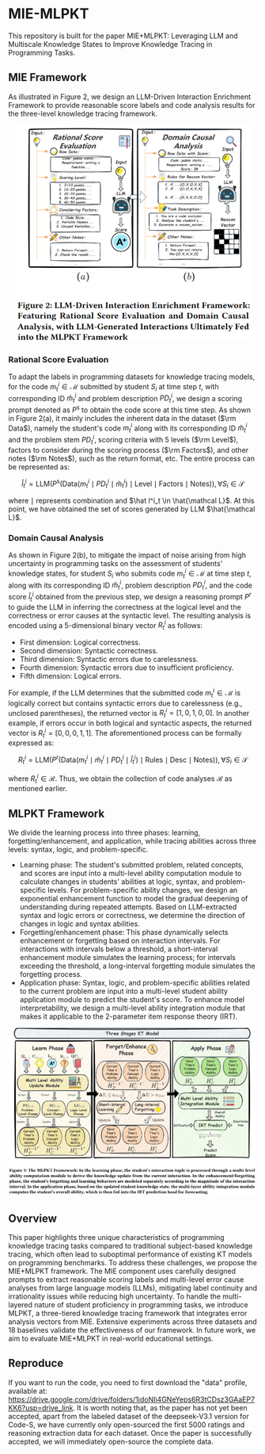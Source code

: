 # MIE-MLPKT
This repository is built for the paper MIE+MLPKT: Leveraging LLM and Multiscale Knowledge States to Improve Knowledge Tracing in Programming Tasks.

## MIE Framework
As illustrated in Figure 2, we design an LLM-Driven Interaction Enrichment Framework to provide reasonable score labels and code analysis results for the three-level knowledge tracing framework. 

<div align="center">
  <img src="MIE.png" alt="MIE">
</div>

### Rational Score Evaluation
To adapt the labels in programming datasets for knowledge tracing models, for the code $m_t^i \in \mathcal{M}$ submitted by student $S_i$ at time step $t$, with corresponding ID $\hat{m}_t^i$ and problem description $PD_t^i$, we design a scoring prompt denoted as $P^{\text{s}}$ to obtain the code score at this time step. As shown in Figure 2(a), it mainly includes the inherent data in the dataset ($\rm Data$), namely the student's code $m_t^i$ along with its corresponding ID $\hat{m}_t^i$ and the problem stem $PD_t^i$, scoring criteria with 5 levels ($\rm Level$), factors to consider during the scoring process ($\rm Factors$), and other notes ($\rm Notes$), such as the return format, etc. The entire process can be represented as:

$$ \hat l^i_t = \text{LLM}(P^{\text{s}}(\text{Data}(m^i_t \mid PD^i_t \mid \hat{m}^i_t) \mid \text{Level} \mid \text{Factors} \mid \text{Notes})), \forall S_i \in \mathcal S $$

where $\mid$ represents combination and $\hat l^i_t \in \hat{\mathcal L}$. At this point, we have obtained the set of scores generated by LLM $\hat{\mathcal L}$.

### Domain Causal Analysis
As shown in Figure 2(b), to mitigate the impact of noise arising from high uncertainty in programming tasks on the assessment of students' knowledge states, for student $S_i$ who submits code $m_t^i \in \mathcal{M}$ at time step $t$, along with its corresponding ID $\hat{m}_t^i$, problem description $PD_t^i$, and the code score $\hat{l}_t^i$ obtained from the previous step, we design a reasoning prompt $P^r$ to guide the LLM in inferring the correctness at the logical level and the correctness or error causes at the syntactic level. The resulting analysis is encoded using a 5-dimensional binary vector $R_t^i$ as follows:

- First dimension: Logical correctness.
- Second dimension: Syntactic correctness.
- Third dimension: Syntactic errors due to carelessness.
- Fourth dimension: Syntactic errors due to insufficient proficiency.
- Fifth dimension: Logical errors.

For example, if the LLM determines that the submitted code $m_t^i \in \mathcal{M}$ is logically correct but contains syntactic errors due to carelessness (e.g., unclosed parentheses), the returned vector is $R_t^i = [1, 0, 1, 0, 0]$. In another example, if errors occur in both logical and syntactic aspects, the returned vector is $R_t^i = [0, 0, 0, 1, 1]$. The aforementioned process can be formally expressed as:

$$ R^i_t = \text{LLM}(P^r(\text{Data}(m_t^i \mid \hat{m}_t^i \mid PD_t^i \mid \hat{l}_t^i) \mid \text{Rules} \mid \text{Desc} \mid \text{Notes})), \forall S_i \in \mathcal S $$

where $R^i_t \in \mathcal R$. Thus, we obtain the collection of code analyses $\mathcal R$ as mentioned earlier.

## MLPKT Framework
We divide the learning process into three phases: learning, forgetting/enhancement, and application, while tracing abilities across three levels: syntax, logic, and problem-specific.

- Learning phase: The student's submitted problem, related concepts, and scores are input into a multi-level ability computation module to calculate changes in students' abilities at logic, syntax, and problem-specific levels. For problem-specific ability changes, we design an exponential enhancement function to model the gradual deepening of understanding during repeated attempts. Based on LLM-extracted syntax and logic errors or correctness, we determine the direction of changes in logic and syntax abilities.
- Forgetting/enhancement phase: This phase dynamically selects enhancement or forgetting based on interaction intervals. For interactions with intervals below a threshold, a short-interval enhancement module simulates the learning process; for intervals exceeding the threshold, a long-interval forgetting module simulates the forgetting process.
- Application phase: Syntax, logic, and problem-specific abilities related to the current problem are input into a multi-level student ability application module to predict the student's score. To enhance model interpretability, we design a multi-level ability integration module that makes it applicable to the 2-parameter item response theory (IRT).

<div align="center">
  <img src="MLPKT.png" alt="MLPKT">
</div>

## Overview
This paper highlights three unique characteristics of programming knowledge tracing tasks compared to traditional subject-based knowledge tracing, which often lead to suboptimal performance of existing KT models on programming benchmarks. To address these challenges, we propose the MIE+MLPKT framework. The MIE component uses carefully designed prompts to extract reasonable scoring labels and multi-level error cause analyses from large language models (LLMs), mitigating label continuity and irrationality issues while reducing high uncertainty. To handle the multi-layered nature of student proficiency in programming tasks, we introduce MLPKT, a three-tiered knowledge tracing framework that integrates error analysis vectors from MIE. Extensive experiments across three datasets and 18 baselines validate the effectiveness of our framework. In future work, we aim to evaluate MIE+MLPKT in real-world educational settings.
## Reproduce
If you want to run the code, you need to first download the "data" profile, available at: https://drive.google.com/drive/folders/1jdoNIi4GNeYeps6R3tCDsz3GAaEP7KK6?usp=drive_link. It is worth noting that, as the paper has not yet been accepted, apart from the labeled dataset of the deepseek-V3.1 version for Code-S, we have currently only open-sourced the first 5000 ratings and reasoning extraction data for each dataset. Once the paper is successfully accepted, we will immediately open-source the complete data.
